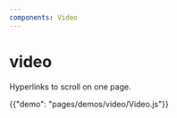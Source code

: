 ```yaml
---
components: Video
---
```

# video
Hyperlinks to scroll on one page.


{{"demo": "pages/demos/video/Video.js"}}
